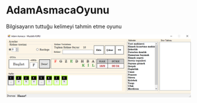 # AdamAsmacaOyunu
Bilgisayarın tuttuğu kelimeyi tahmin etme oyunu

![resim](/AdamAsmacaOyunu/main.png)
